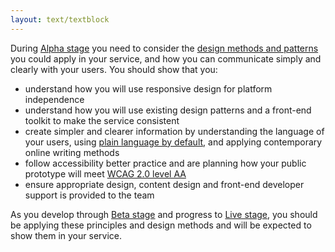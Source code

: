 ```yaml
---
layout: text/textblock
---
```

During [Alpha stage](/topics/service-design-delivery-process/alpha-stage/) you need to consider the [design methods and patterns](https://designsystem.gov.au/) you could apply in your service, and how you can communicate simply and clearly with your users. You should show that you:

- understand how you will use responsive design for platform independence
- understand how you will use existing design patterns and a front-end toolkit to make the service consistent
- create simpler and clearer information by understanding the language of your users, using [plain language by default](https://guides.service.gov.au/content-guide/writing-style/#plain-english), and applying contemporary online writing methods
- follow accessibility better practice and are planning how your public prototype will meet [WCAG 2.0 level AA](https://www.w3.org/WAI/intro/wcag)
- ensure appropriate design, content design and front-end developer support is provided to the team

As you develop through [Beta stage](/topics/service-design-delivery-process/beta-stage/) and progress to [Live stage](/topics/service-design-delivery-process/live-stage/), you should be applying these principles and design methods and will be expected to show them in your service.
